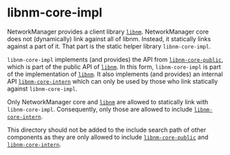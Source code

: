 libnm-core-impl
===============

NetworkManager provides a client library [`libnm`](../../libnm).
NetworkManager core does not (dynamically) link against all of libnm.
Instead, it statically links against a part of it.
That part is the static helper library `libnm-core-impl`.

`libnm-core-impl` implements (and provides) the API from
[`libnm-core-public`](../libnm-core-public), which is part of the public
API of [`libnm`](../../libnm). In this form, `libnm-core-impl` is part
of the implementation of [`libnm`](../../libnm). It also implements (and
provides) an internal API [`libnm-core-intern`](../libnm-core-intern) which
can only be used by those who link statically against `libnm-core-impl`.

Only NetworkManager core and [`libnm`](../../libnm) are allowed to statically
link with `libnm-core-impl`. Consequently, only those are allowed to include
[`libnm-core-intern`](../libnm-core-intern).

This directory should not be added to the include search path of other
components as they are only allowed to include [`libnm-core-public`](../libnm-core-public)
and [`libnm-core-intern`](../libnm-core-intern).
